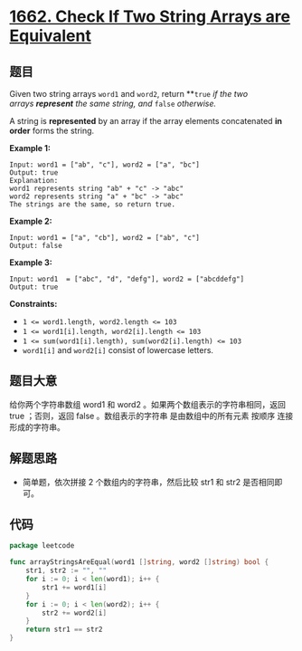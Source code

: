 # [1662. Check If Two String Arrays are Equivalent](https://leetcode.com/problems/check-if-two-string-arrays-are-equivalent/)


## 题目

Given two string arrays `word1` and `word2`, return **`true` *if the two arrays **represent** the same string, and* `false` *otherwise.*

A string is **represented** by an array if the array elements concatenated **in order** forms the string.

**Example 1:**

```
Input: word1 = ["ab", "c"], word2 = ["a", "bc"]
Output: true
Explanation:
word1 represents string "ab" + "c" -> "abc"
word2 represents string "a" + "bc" -> "abc"
The strings are the same, so return true.
```

**Example 2:**

```
Input: word1 = ["a", "cb"], word2 = ["ab", "c"]
Output: false
```

**Example 3:**

```
Input: word1  = ["abc", "d", "defg"], word2 = ["abcddefg"]
Output: true
```

**Constraints:**

- `1 <= word1.length, word2.length <= 103`
- `1 <= word1[i].length, word2[i].length <= 103`
- `1 <= sum(word1[i].length), sum(word2[i].length) <= 103`
- `word1[i]` and `word2[i]` consist of lowercase letters.

## 题目大意

给你两个字符串数组 word1 和 word2 。如果两个数组表示的字符串相同，返回 true ；否则，返回 false 。数组表示的字符串 是由数组中的所有元素 按顺序 连接形成的字符串。

## 解题思路

- 简单题，依次拼接 2 个数组内的字符串，然后比较 str1 和 str2 是否相同即可。

## 代码

```go
package leetcode

func arrayStringsAreEqual(word1 []string, word2 []string) bool {
    str1, str2 := "", ""
    for i := 0; i < len(word1); i++ {
        str1 += word1[i]
    }
    for i := 0; i < len(word2); i++ {
        str2 += word2[i]
    }
    return str1 == str2
}
```